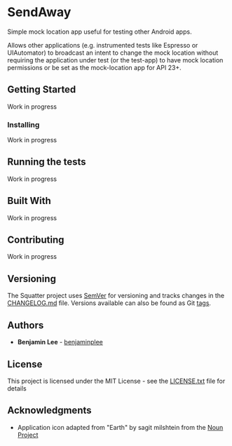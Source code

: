 # SendAway

Simple mock location app useful for testing other Android apps.

Allows other applications (e.g. instrumented tests like Espresso or
UIAutomator) to broadcast an intent to change the mock location
without requiring the application under test (or the test-app) to have mock location permissions or be set as the mock-location app for API 23+.

## Getting Started

Work in progress

### Installing

Work in progress

## Running the tests

Work in progress

## Built With

Work in progress

## Contributing

Work in progress

## Versioning

The Squatter project uses [SemVer](http://semver.org/) for versioning and tracks changes in the [CHANGELOG.md](CHANGELOG.txt) file. Versions available can also be found as Git [tags](https://github.com/benjaminplee/SendAway/tags). 

## Authors

* **Benjamin Lee** - [benjaminplee](https://github.com/benjaminplee)

## License

This project is licensed under the MIT License - see the
[LICENSE.txt](LICENSE.txt) file for details

## Acknowledgments

* Application icon adapted from "Earth" by sagit milshtein from the [Noun Project](https://thenounproject.com/term/earth/60978/)
